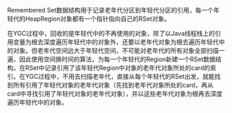 Remembered Set数据结构用于记录老年代分区到年轻代分区的引用，每一个年轻代的HeapRegion对象都有一个指针指向自己的RSet对象。

在YGC过程中，回收的是年轻代中的不再使用的对象，除了以Java线程栈上的引用变量为根去深度遍历年轻代中的对象外，还要以老年代对象为根去遍历年轻代中的对象。但老年代空间远大于年轻代空间，不可能对老年代的所有对象全部扫描一遍，因此使用空间换时间的算法，为每一个年轻代的Region新建一个RSet数据结构，在RSet中记录引用了该年轻代Region中对象的老年代对象所处的card的索引。在YGC过程中，不用去扫描老年代，直接从每个年轻代的RSet出发，就能找到所有引用了年轻代对象的老年代对象（先找到老年代对象所处的card，再从card中寻找引用了年轻代对象的老年代对象），并以这些老年代对象为根再去深度遍历年轻代中的对象。

